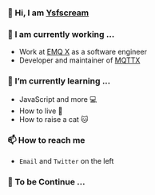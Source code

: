 ### 😬 Hi, I am [Ysfscream](https://ysfscream.xyz)

### 🔭 I am currently working ...

- Work at [EMQ X](https://emqx.io) as a software engineer
- Developer and maintainer of [MQTTX](https://mqttx.app)

### 🌱 I’m currently learning ...

- JavaScript and more 💻
- How to live 🍷
- How to raise a cat 🐱

### 📫 How to reach me

- `Email` and `Twitter` on the left

### 🚬 To be Continue ...

